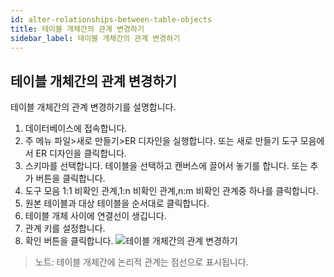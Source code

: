 ```yaml
---
id: alter-relationships-between-table-objects
title: 테이블 개체간의 관계 변경하기
sidebar_label: 테이블 개체간의 관계 변경하기
---
```


## 테이블 개체간의 관계 변경하기

테이블 개체간의 관계 변경하기를 설명합니다.

1. 데이터베이스에 접속합니다.
2. 주 메뉴 파일>새로 만들기>ER 디자인을 실행합니다. 또는 새로 만들기 도구 모음에서 ER 디자인을 클릭합니다.
3. 스키마를 선택합니다. 테이블을 선택하고 캔버스에 끌어서 놓기를 합니다. 또는 추가 버튼을 클릭합니다.
4. 도구 모음 1:1 비확인 관계,1:n 비확인 관계,n:m 비확인 관계중 하나를 클릭합니다.
5. 원본 테이블과 대상 테이블을 순서대로 클릭합니다.
6. 테이블 개체 사이에 연결선이 생깁니다.
7. 관계 키를 설정합니다.
8. 확인 버튼을 클릭합니다.
![테이블 개체간의 관계 변경하기](https://s3.ap-northeast-2.amazonaws.com/sqlgate-manual-content/B51A564EB1A265FD2A2C702465DC7381.jpg)

> 노트: 테이블 개체간에 논리적 관계는 점선으로 표시됩니다.


